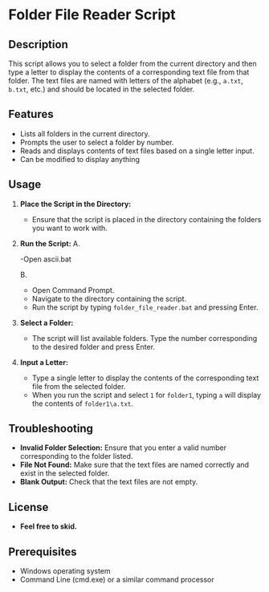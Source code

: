 # Folder File Reader Script

## Description

This script allows you to select a folder from the current directory and then type a letter to display the contents of a corresponding text file from that folder. The text files are named with letters of the alphabet (e.g., `a.txt`, `b.txt`, etc.) and should be located in the selected folder.

## Features

- Lists all folders in the current directory.
- Prompts the user to select a folder by number.
- Reads and displays contents of text files based on a single letter input.
- Can be modified to display anything

## Usage

1. **Place the Script in the Directory:**
   - Ensure that the script is placed in the directory containing the folders you want to work with.

2. **Run the Script:**
   A.

   -Open ascii.bat

   B.

   - Open Command Prompt.
   - Navigate to the directory containing the script.
   - Run the script by typing `folder_file_reader.bat` and pressing Enter.

4. **Select a Folder:**
   - The script will list available folders. Type the number corresponding to the desired folder and press Enter.

5. **Input a Letter:**
   - Type a single letter to display the contents of the corresponding text file from the selected folder.
   - When you run the script and select `1` for `folder1`, typing `a` will display the contents of `folder1\a.txt`.

## Troubleshooting

- **Invalid Folder Selection:** Ensure that you enter a valid number corresponding to the folder listed.
- **File Not Found:** Make sure that the text files are named correctly and exist in the selected folder.
- **Blank Output:** Check that the text files are not empty.

## License

- **Feel free to skid.**

## Prerequisites

- Windows operating system
- Command Line (cmd.exe) or a similar command processor



